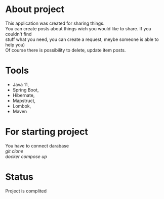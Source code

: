 # About project
This application was created for sharing things.  
You can create posts about things wich you would like to share. If you couldn't find  
stuff what you need, you can create a request, meybe someone is able to help you)  
Of course there is possibility to delete, update item posts.

# Tools
- Java 11, 
- Spring Boot, 
- Hibernate, 
- Mapstruct, 
- Lombok, 
- Maven

# For starting project
You have to connect darabase  
*git clone*  
*docker compose up*  

# Status
Project is complited 
